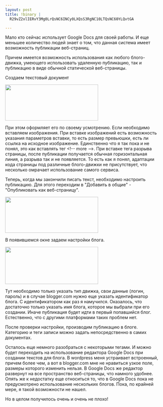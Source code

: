 ```yaml
--- 
layout: post
title: !binary |
  R29vZ2xlIERvY3Mg0LrQsNC6INCy0LXQsS3RgNC10LTQsNC60YLQvtGA

---
```

Мало кто сейчас использует Google Docs для своей работы. И еще меньшее количество людей знает о том, что данная система имеет возможность публикации веб-страниц.

Причем имеется возможность использования как любого блого-движка, умеющего использовать удаленную публикацию, так и публикацию в виде обычной статической веб-страницы.

<!--more-->Создаем текстовый документ

<a href="http://static.juev.ru/2010/04/docs-text.png"><img class="aligncenter size-medium wp-image-1008" title="docs-text" src="http://static.juev.ru/2010/04/docs-text-300x116.png" alt="" width="300" height="116" /></a>

При этом оформляет его по своему усмотрению. Если необходимо вставляем изображения. При вставке изображений есть возможность указания параметров вставки, то есть размер превьюшки, есть ли ссылка на исходное изображение. Единственно что я так пока и не понял, это как вставлять тег &lt;!-- more --&gt;. При вставке тега разрыва страницы, после публикации получается обычная горизонтальная линия, а разрыва так и не появляется. То есть как я понял, адаптации кода страницы под различные блого-движки не присутствует, что несколько омрачает использование самого сервиса.

Теперь, когда мы закончили писать текст, необходимо настроить публикацию. Для этого переходим в "Добавить в общие" - "Опубликовать как веб-страницу".

<a href="http://static.juev.ru/2010/04/docs-pub.png"><img class="aligncenter size-medium wp-image-1007" title="docs-pub" src="http://static.juev.ru/2010/04/docs-pub-300x116.png" alt="" width="300" height="116" /></a>

В появившемся окне задаем настройки блога.

<a href="http://static.juev.ru/2010/04/docs-options.png"><img class="aligncenter size-medium wp-image-1006" title="docs-options" src="http://static.juev.ru/2010/04/docs-options-300x120.png" alt="" width="300" height="120" /></a>

Тут необходимо только указать тип движка, свои данные (логин, пароль) и в случае blogger.com нужно еще указать идентификатор блога. С идентификатором как раз я намучился. Оказалось, что достаточно только указать имя блога, которое мы выбрали при его создании. Иначе публикация будет идти в первый попавшийся блог. Естественно, что с другими платформами таких проблем нет.

После проверки настройки, производим публикацию в блоге. Категорию и теги записи можно задать непосредственно в самих документах.

Осталось еще немного разобраться с некоторыми тегами. И можно будет переходить на использование редактора Google Docs при создании текстов для блога. В wordpress меня устраивает встроенный, причем более чем, а вот в blogger.com мне не нравиться узкое поле, размеры которого изменить нельзя. В Google Docs же редактор развернут на все пространство веб-страницы, что намного удобнее. Опять же к недостатку еще относиться то, что в Google Docs пока не предусмотрено использование нескольких блогов. Пока, по крайней мере, я такой возможности не нашел.

Но в целом получилось очень и очень не плохо!
